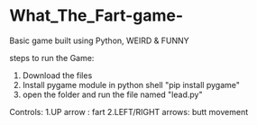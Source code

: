 # What_The_Fart-game-
Basic game built using Python, WEIRD & FUNNY

steps to run the Game:
 1. Download the files
 2. Install pygame module in python shell "pip install pygame"
 3. open the folder and run the file named "lead.py"
 
Controls:
 1.UP arrow  : fart
 2.LEFT/RIGHT arrows: butt movement
